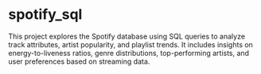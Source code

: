 # spotify_sql
This project explores the Spotify database using SQL queries to analyze track attributes, artist popularity, and playlist trends. It includes insights on energy-to-liveness ratios, genre distributions, top-performing artists, and user preferences based on streaming data.
